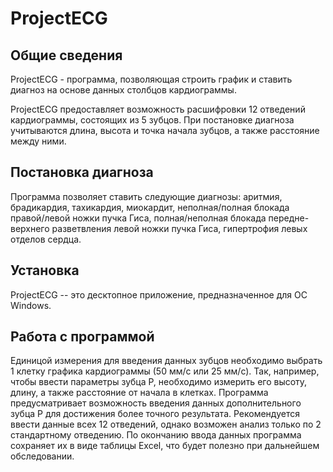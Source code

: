 # ProjectECG


Общие сведения 
---------------- 

ProjectECG - программа, позволяющая строить график и ставить диагноз на основе данных столбцов кардиограммы. 

ProjectECG предоставляет возможность расшифровки 12 отведений кардиограммы, состоящих из 5 зубцов. При постановке диагноза учитываются длина, высота и точка начала зубцов, а также расстояние между ними. 

Постановка диагноза
----------------

Программа позволяет ставить следующие диагнозы: аритмия, брадикардия, тахикардия, миокардит, неполная/полная блокада правой/левой ножки пучка Гиса, полная/неполная блокада передне-верхнего разветвления левой ножки пучка Гиса, гипертрофия левых отделов сердца.

Установка 
---------------- 

ProjectECG -- это десктопное приложение, предназначенное для ОС Windows.

Работа с программой
----------------

Единицой измерения для введения данных зубцов необходимо выбрать 1 клетку графика кардиограммы (50 мм/с или 25 мм/с). Так, например, чтобы ввести параметры зубца P, необходимо измерить его высоту, длину, а также расстояние от начала в клетках. Программа предусматривает возможность введения данных дополнительного зубца P для достижения более точного результата. Рекомендуется ввести данные всех 12 отведений, однако возможен анализ только по 2 стандартному отведению.
По окончанию ввода данных программа сохраняет их в виде таблицы Excel, что будет полезно при дальнейшем обследовании.

